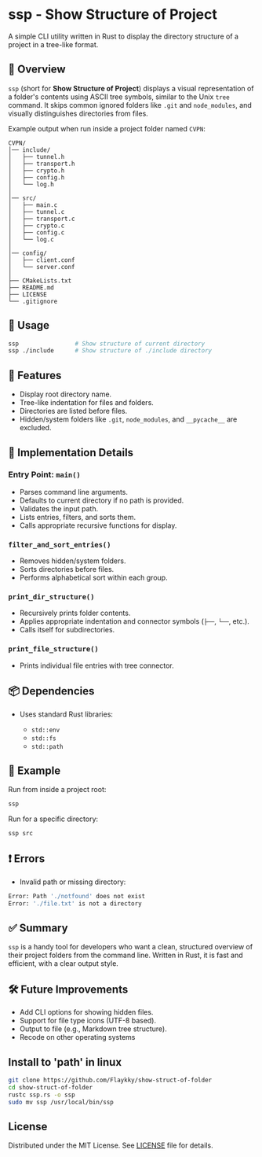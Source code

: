 # ssp - Show Structure of Project

A simple CLI utility written in Rust to display the directory structure of a project in a tree-like format.

## 📌 Overview

`ssp` (short for **Show Structure of Project**) displays a visual representation of a folder's contents using ASCII tree symbols, similar to the Unix `tree` command. It skips common ignored folders like `.git` and `node_modules`, and visually distinguishes directories from files.

Example output when run inside a project folder named `CVPN`:

```text
CVPN/
│── include/
│   ├── tunnel.h
│   ├── transport.h
│   ├── crypto.h
│   ├── config.h
│   └── log.h
│
│── src/
│   ├── main.c
│   ├── tunnel.c
│   ├── transport.c
│   ├── crypto.c
│   ├── config.c
│   └── log.c
│
│── config/
│   ├── client.conf
│   └── server.conf
│
├── CMakeLists.txt
├── README.md
├── LICENSE
└── .gitignore
```

## 🚀 Usage

```bash
ssp                # Show structure of current directory
ssp ./include      # Show structure of ./include directory
```

## 📁 Features

* Display root directory name.
* Tree-like indentation for files and folders.
* Directories are listed before files.
* Hidden/system folders like `.git`, `node_modules`, and `__pycache__` are excluded.

## 🔧 Implementation Details

### Entry Point: `main()`

* Parses command line arguments.
* Defaults to current directory if no path is provided.
* Validates the input path.
* Lists entries, filters, and sorts them.
* Calls appropriate recursive functions for display.

### `filter_and_sort_entries()`

* Removes hidden/system folders.
* Sorts directories before files.
* Performs alphabetical sort within each group.

### `print_dir_structure()`

* Recursively prints folder contents.
* Applies appropriate indentation and connector symbols (`├──`, `└──`, etc.).
* Calls itself for subdirectories.

### `print_file_structure()`

* Prints individual file entries with tree connector.

## 📦 Dependencies

* Uses standard Rust libraries:

  * `std::env`
  * `std::fs`
  * `std::path`

## 📄 Example

Run from inside a project root:

```bash
ssp
```

Run for a specific directory:

```bash
ssp src
```

## ❗ Errors

* Invalid path or missing directory:

```bash
Error: Path './notfound' does not exist
Error: './file.txt' is not a directory
```

## ✅ Summary

`ssp` is a handy tool for developers who want a clean, structured overview of their project folders from the command line. Written in Rust, it is fast and efficient, with a clear output style.

## 🛠 Future Improvements

* Add CLI options for showing hidden files.
* Support for file type icons (UTF-8 based).
* Output to file (e.g., Markdown tree structure).
* Recode on other operating systems

## Install to 'path' in linux 
```bash
git clone https://github.com/Flaykky/show-struct-of-folder
cd show-struct-of-folder
rustc ssp.rs -o ssp
sudo mv ssp /usr/local/bin/ssp
```


## License

Distributed under the MIT License. See [LICENSE](LICENSE) file for details.
